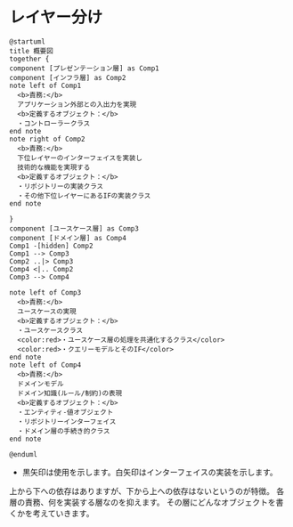 レイヤー分け
=====
```puml
@startuml
title 概要図
together {
component [プレゼンテーション層] as Comp1
component [インフラ層] as Comp2
note left of Comp1
  <b>責務:</b>
  アプリケーション外部との入出力を実現
  <b>定義するオブジェクト：</b>
  ・コントローラークラス
end note
note right of Comp2
  <b>責務:</b>
  下位レイヤーのインターフェイスを実装し
  技術的な機能を実現する
  <b>定義するオブジェクト：</b>
  ・リポジトリーの実装クラス
  ・その他下位レイヤーにあるIFの実装クラス
end note

}
component [ユースケース層] as Comp3
component [ドメイン層] as Comp4
Comp1 -[hidden] Comp2
Comp1 --> Comp3
Comp2 ..|> Comp3 
Comp4 <|.. Comp2
Comp3 --> Comp4

note left of Comp3
  <b>責務:</b>
  ユースケースの実現
  <b>定義するオブジェクト：</b>
  ・ユースケースクラス
  <color:red>・ユースケース層の処理を共通化するクラス</color>
  <color:red>・クエリーモデルとそのIF</color>
end note
note left of Comp4
  <b>責務:</b>
  ドメインモデル
  ドメイン知識(ルール/制約)の表現
  <b>定義するオブジェクト：</b>
  ・エンティティ-値オブジェクト
  ・リポジトリーインターフェイス
  ・ドメイン層の手続き的クラス
end note
 
@enduml
```

* 黒矢印は使用を示します。白矢印はインターフェイスの実装を示します。

上から下への依存はありますが、下から上への依存はないというのが特徴。
各層の責務、何を実装する層なのを抑えます。
その層にどんなオブジェクトを書くかを考えていきます。
